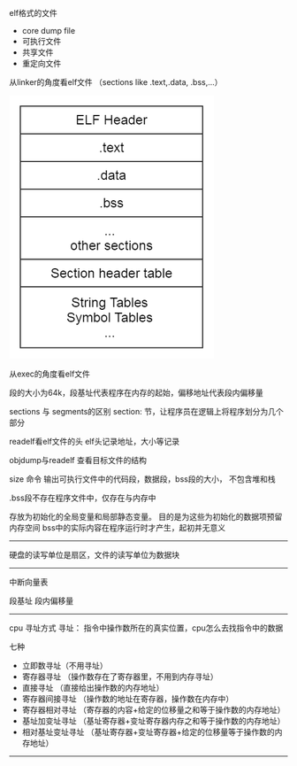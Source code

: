 elf格式的文件
+ core dump file
+ 可执行文件
+ 共享文件
+ 重定向文件

从linker的角度看elf文件 （sections like .text,.data, .bss,...）

![image](elf.png)

从exec的角度看elf文件

段的大小为64k，段基址代表程序在内存的起始，偏移地址代表段内偏移量

sections 与 segments的区别
section: 节，让程序员在逻辑上将程序划分为几个部分

readelf看elf文件的头
elf头记录地址，大小等记录    

objdump与readelf 查看目标文件的结构

size 命令 输出可执行文件中的代码段，数据段，bss段的大小， 不包含堆和栈

.bss段不存在程序文件中，仅存在与内存中

存放为初始化的全局变量和局部静态变量。
目的是为这些为初始化的数据项预留内存空间
bss中的实际内容在程序运行时才产生，起初并无意义

---

硬盘的读写单位是扇区，文件的读写单位为数据块

---

中断向量表


段基址 段内偏移量

----
cpu 寻址方式
寻址： 指令中操作数所在的真实位置，cpu怎么去找指令中的数据

七种
+ 立即数寻址（不用寻址）
+ 寄存器寻址 （操作数存在了寄存器里，不用到内存寻址）
+ 直接寻址 （直接给出操作数的内存地址）
+ 寄存器间接寻址 （操作数的地址在寄存器，操作数在内存中）
+ 寄存器相对寻址 （寄存器的内容+给定的位移量之和等于操作数的内存地址）
+ 基址加变址寻址 （基址寄存器+变址寄存器内存之和等于操作数的内存地址）
+ 相对基址变址寻址 （基址寄存器+变址寄存器+给定的位移量等于操作数的内存地址）
----
